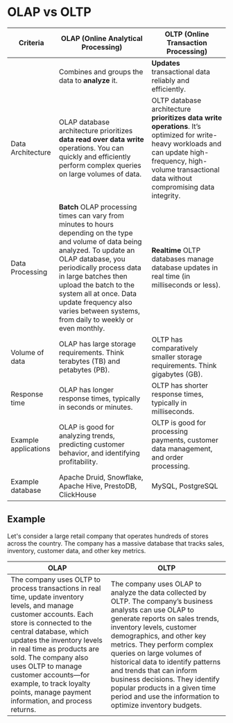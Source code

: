 # OLAP vs OLTP

| Criteria | OLAP (Online Analytical Processing) | OLTP (Online Transaction Processing) |
| --- | --- | --- |
| | Combines and groups the data to **analyze** it. | **Updates** transactional data reliably and efficiently. |
| Data Architecture | OLAP database architecture prioritizes **data read over data write** operations. You can quickly and efficiently perform complex queries on large volumes of data. | OLTP database architecture **prioritizes data write operations**. It’s optimized for write-heavy workloads and can update high-frequency, high-volume transactional data without compromising data integrity. |
| Data Processing | **Batch** OLAP processing times can vary from minutes to hours depending on the type and volume of data being analyzed. To update an OLAP database, you periodically process data in large batches then upload the batch to the system all at once. Data update frequency also varies between systems, from daily to weekly or even monthly. | **Realtime** OLTP databases manage database updates in real time (in milliseconds or less). |
| Volume of data | OLAP has large storage requirements. Think terabytes (TB) and petabytes (PB). | OLTP has comparatively smaller storage requirements. Think gigabytes (GB). |
| Response time | OLAP has longer response times, typically in seconds or minutes. | OLTP has shorter response times, typically in milliseconds. |
| Example applications | OLAP is good for analyzing trends, predicting customer behavior, and identifying profitability. | OLTP is good for processing payments, customer data management, and order processing. |
| Example database | Apache Druid, Snowflake, Apache Hive, PrestoDB, ClickHouse | MySQL, PostgreSQL |

## Example

Let's consider a large retail company that operates hundreds of stores across the country. The company has a massive database that tracks sales, inventory, customer data, and other key metrics.

| OLAP | OLTP |
| --- | --- |
| The company uses OLTP to process transactions in real time, update inventory levels, and manage customer accounts. Each store is connected to the central database, which updates the inventory levels in real time as products are sold. The company also uses OLTP to manage customer accounts—for example, to track loyalty points, manage payment information, and process returns. | The company uses OLAP to analyze the data collected by OLTP. The company’s business analysts can use OLAP to generate reports on sales trends, inventory levels, customer demographics, and other key metrics. They perform complex queries on large volumes of historical data to identify patterns and trends that can inform business decisions. They identify popular products in a given time period and use the information to optimize inventory budgets. |